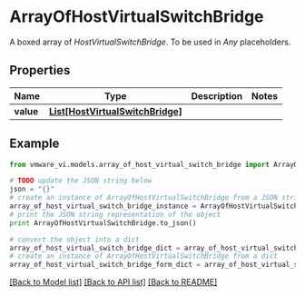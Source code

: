 # ArrayOfHostVirtualSwitchBridge

A boxed array of *HostVirtualSwitchBridge*. To be used in *Any* placeholders. 

## Properties
Name | Type | Description | Notes
------------ | ------------- | ------------- | -------------
**value** | [**List[HostVirtualSwitchBridge]**](HostVirtualSwitchBridge.md) |  | 

## Example

```python
from vmware_vi.models.array_of_host_virtual_switch_bridge import ArrayOfHostVirtualSwitchBridge

# TODO update the JSON string below
json = "{}"
# create an instance of ArrayOfHostVirtualSwitchBridge from a JSON string
array_of_host_virtual_switch_bridge_instance = ArrayOfHostVirtualSwitchBridge.from_json(json)
# print the JSON string representation of the object
print ArrayOfHostVirtualSwitchBridge.to_json()

# convert the object into a dict
array_of_host_virtual_switch_bridge_dict = array_of_host_virtual_switch_bridge_instance.to_dict()
# create an instance of ArrayOfHostVirtualSwitchBridge from a dict
array_of_host_virtual_switch_bridge_form_dict = array_of_host_virtual_switch_bridge.from_dict(array_of_host_virtual_switch_bridge_dict)
```
[[Back to Model list]](../README.md#documentation-for-models) [[Back to API list]](../README.md#documentation-for-api-endpoints) [[Back to README]](../README.md)


